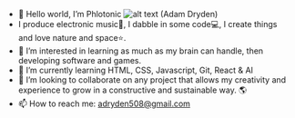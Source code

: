- 👋 Hello world, I’m Phlotonic ![alt text](http://url/to/img.png) (Adam Dryden)
- I produce electronic music🎼, I dabble in some code💻, I create things and love nature and space⭐.
- 👀 I’m interested in learning as much as my brain can handle, then developing software and games.
- 🌱 I’m currently learning HTML, CSS, Javascript, Git, React & AI
- 💞️ I’m looking to collaborate on any project that allows my creativity and experience to grow in a constructive and sustainable way. 🌎
- 📫 How to reach me: adryden508@gmail.com


<!---
Phlotonic/Phlotonic is a ✨ special ✨ repository because its `README.md` (this file) appears on your GitHub profile.
You can click the Preview link to take a look at your changes.
--->
